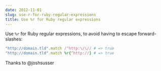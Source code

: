 ```yaml
---
date: 2012-11-01
slug: use-r-for-ruby-regular-expressions
title: Use %r for Ruby regular expressions
---
```


Use `%r` for Ruby regular expressions, to avoid having to escape forward-slashes:

```ruby
"http://domain.tld".match /^http:\/\// # => true
"http://domain.tld".match %r{^http://} # => true
```

Thanks to @joshsusser
